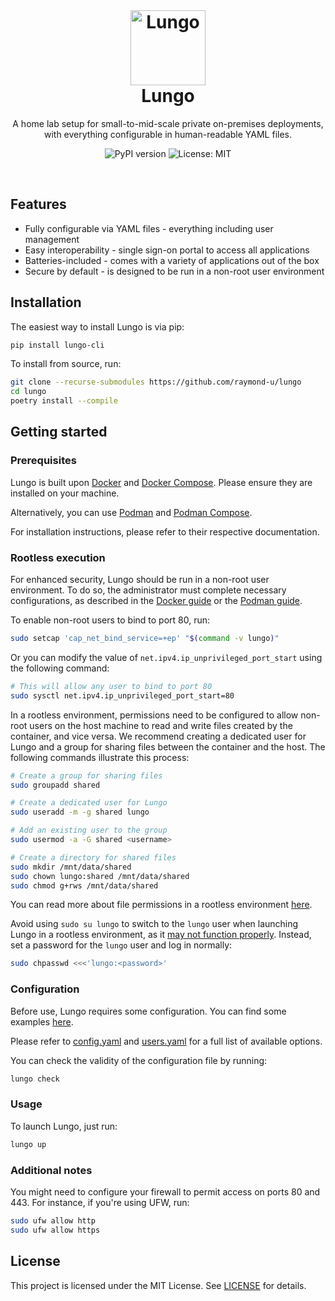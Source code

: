 <br>

<h1 align="center">
  <a href="https://github.com/raymond-u/lungo">
      <img src="https://github.com/raymond-u/lungo/assets/36328498/5a8a3696-61c1-46cc-a1b4-144141da2d36" alt="Lungo" width="120">
  </a>
  <br>
  <b>Lungo</b>
  <br>
</h1>

<p align="center">
  A home lab setup for small-to-mid-scale private on-premises deployments,
  <br>
  with everything configurable in human-readable YAML files.
  <br>
</p>

<p align="center">
  <a href="https://pypi.org/project/lungo-cli/" style="text-decoration: none">
    <img src="https://badge.fury.io/py/lungo-cli.svg" alt="PyPI version">
  </a>
  <a href="https://opensource.org/licenses/MIT" style="text-decoration: none">
    <img src="https://img.shields.io/badge/License-MIT-yellow.svg" alt="License: MIT">
  </a>
</p>

<br>

## Features

- Fully configurable via YAML files - everything including user management
- Easy interoperability - single sign-on portal to access all applications
- Batteries-included - comes with a variety of applications out of the box
- Secure by default - is designed to be run in a non-root user environment

## Installation

The easiest way to install Lungo is via pip:

```bash
pip install lungo-cli
```

To install from source, run:

```bash
git clone --recurse-submodules https://github.com/raymond-u/lungo
cd lungo
poetry install --compile
```

## Getting started

### Prerequisites

Lungo is built upon [Docker](https://www.docker.com/) and [Docker Compose](https://docs.docker.com/compose/).
Please ensure they are installed on your machine.

Alternatively, you can use [Podman](https://podman.io/)
and [Podman Compose](https://github.com/containers/podman-compose).

For installation instructions, please refer to their respective documentation.

### Rootless execution

For enhanced security, Lungo should be run in a non-root user environment. To do so, the administrator must
complete necessary configurations, as described in the [Docker guide](https://docs.docker.com/engine/security/rootless/)
or the [Podman guide](https://github.com/containers/podman/blob/main/docs/tutorials/rootless_tutorial.md).

To enable non-root users to bind to port 80, run:

```bash
sudo setcap 'cap_net_bind_service=+ep' "$(command -v lungo)"
```

Or you can modify the value of `net.ipv4.ip_unprivileged_port_start` using the following command:

```bash
# This will allow any user to bind to port 80
sudo sysctl net.ipv4.ip_unprivileged_port_start=80
```

In a rootless environment, permissions need to be configured to allow non-root users on the host machine to
read and write files created by the container, and vice versa. We recommend creating a dedicated user for Lungo
and a group for sharing files between the container and the host. The following commands illustrate this process:

```bash
# Create a group for sharing files
sudo groupadd shared

# Create a dedicated user for Lungo
sudo useradd -m -g shared lungo

# Add an existing user to the group
sudo usermod -a -G shared <username>

# Create a directory for shared files
sudo mkdir /mnt/data/shared
sudo chown lungo:shared /mnt/data/shared
sudo chmod g+rws /mnt/data/shared
```

You can read more about file permissions in a rootless
environment [here](https://github.com/containers/podman/blob/main/troubleshooting.md#34-container-creates-a-file-that-is-not-owned-by-the-users-regular-uid).

Avoid using `sudo su lungo` to switch to the `lungo` user when launching Lungo in a rootless environment,
as it [may not function properly](https://www.redhat.com/sysadmin/sudo-rootless-podman). Instead, set a password for
the `lungo` user and log in normally:

```bash
sudo chpasswd <<<'lungo:<password>'
```

### Configuration

Before use, Lungo requires some configuration. You can find some examples [here](examples).

Please refer to [config.yaml](src/lungo_cli/resources/excluded/config.yaml)
and [users.yaml](src/lungo_cli/resources/excluded/users.yaml) for a full list of available options.

You can check the validity of the configuration file by running:

```bash
lungo check
```

### Usage

To launch Lungo, just run:

```bash
lungo up
```

### Additional notes

You might need to configure your firewall to permit access on ports 80 and 443. For instance, if you're using UFW, run:

```bash
sudo ufw allow http
sudo ufw allow https
```

## License

This project is licensed under the MIT License. See [LICENSE](LICENSE) for details.
